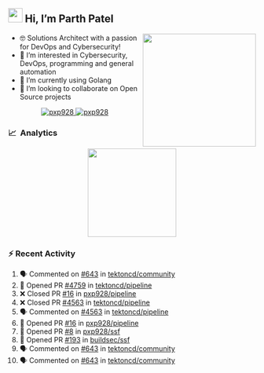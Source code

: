 ## <img src="https://github.com/TheDudeThatCode/TheDudeThatCode/blob/master/Assets/Hi.gif" width="29px"> Hi, I’m Parth Patel

<img align="right"  src="https://media.giphy.com/media/PRgs2sn03T1xpCSWKe/giphy.gif" width="230">

- :nerd_face: Solutions Architect with a passion for DevOps and Cybersecurity!
- 👀  I’m interested in Cybersecurity, DevOps, programming and general automation
- 🌱  I’m currently using Golang
- 💞️  I’m looking to collaborate on Open Source projects

<p align="center">
  <a href="https://linkedin.com/in/pxp928" target="blank">
    <img src="https://img.shields.io/badge/linkedin-%230077B5.svg?&style=for-the-badge&logo=linkedin&logoColor=white" alt="pxp928" />
  </a>
  <a href="https://twitter.com/pxp928" target="blank">
    <img src="https://img.shields.io/badge/Twitter-1DA1F2?style=for-the-badge&logo=twitter&logoColor=white" alt="pxp928" />
  </a>
</p>

### 📈 &nbsp;Analytics

<p align="center">
  <a href="https://github.com/pxp928">
    <img height="180em" src="https://github-readme-stats-eight-theta.vercel.app/api?username=pxp928&show_icons=true&theme=radical&include_all_commits=true&count_private=true&line_height=26"/>
  </a>
</p>

### :zap: Recent Activity

<!--START_SECTION:activity-->
1. 🗣 Commented on [#643](https://github.com/tektoncd/community/issues/643) in [tektoncd/community](https://github.com/tektoncd/community)
2. 💪 Opened PR [#4759](https://github.com/tektoncd/pipeline/pull/4759) in [tektoncd/pipeline](https://github.com/tektoncd/pipeline)
3. ❌ Closed PR [#16](https://github.com/pxp928/pipeline/pull/16) in [pxp928/pipeline](https://github.com/pxp928/pipeline)
4. ❌ Closed PR [#4563](https://github.com/tektoncd/pipeline/pull/4563) in [tektoncd/pipeline](https://github.com/tektoncd/pipeline)
5. 🗣 Commented on [#4563](https://github.com/tektoncd/pipeline/issues/4563) in [tektoncd/pipeline](https://github.com/tektoncd/pipeline)
6. 💪 Opened PR [#16](https://github.com/pxp928/pipeline/pull/16) in [pxp928/pipeline](https://github.com/pxp928/pipeline)
7. 💪 Opened PR [#8](https://github.com/pxp928/ssf/pull/8) in [pxp928/ssf](https://github.com/pxp928/ssf)
8. 💪 Opened PR [#193](https://github.com/buildsec/ssf/pull/193) in [buildsec/ssf](https://github.com/buildsec/ssf)
9. 🗣 Commented on [#643](https://github.com/tektoncd/community/issues/643) in [tektoncd/community](https://github.com/tektoncd/community)
10. 🗣 Commented on [#643](https://github.com/tektoncd/community/issues/643) in [tektoncd/community](https://github.com/tektoncd/community)
<!--END_SECTION:activity-->

<!---
pxp928/pxp928 is a ✨ special ✨ repository because its `README.md` (this file) appears on your GitHub profile.
You can click the Preview link to take a look at your changes.
--->
